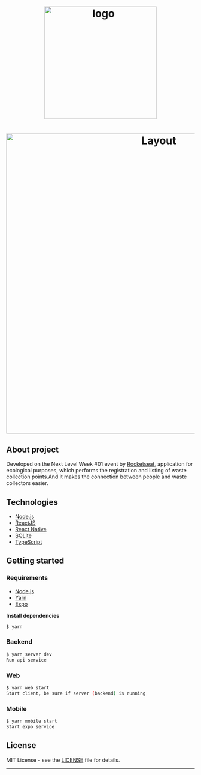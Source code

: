 <h1 align="center">
  <img width="300" alt="logo" src="https://user-images.githubusercontent.com/63745509/90401692-b2464800-e074-11ea-94ad-f5c51723bbdf.png">
</h1>

<h1 align="center">
<img width="800"  alt="Layout" src="https://user-images.githubusercontent.com/63745509/90402243-8e373680-e075-11ea-9747-1912864fd41b.png">
</h1>

## About project

Developed on the Next Level Week #01 event by [Rocketseat](https://rocketseat.com.br/), application for ecological purposes, which performs the registration 
and listing of waste collection points.And it makes the connection between people and waste collectors easier.

## Technologies

- [Node.js](https://nodejs.org/en/)
- [ReactJS](https://reactjs.org/)
- [React Native](https://reactnative.dev/)
- [SQLite](https://www.sqlite.org/)
- [TypeScript](https://www.typescriptlang.org/)



## Getting started


### Requirements

- [Node.js](https://nodejs.org/en/)
- [Yarn](https://classic.yarnpkg.com/)
- [Expo](https://expo.io/)

**Install dependencies**

```sh
$ yarn
```


### Backend

```sh
$ yarn server dev
Run api service
```

### Web

```sh
$ yarn web start
Start client, be sure if server (backend) is running
```

### Mobile

```sh
$ yarn mobile start
Start expo service
```


## License

MIT License - see the [LICENSE](LICENSE) file for details.

---
